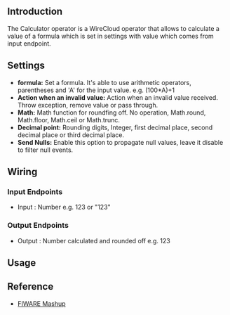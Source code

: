 ## Introduction

The Calculator operator is a WireCloud operator that allows to calculate a value of a formula which is set in settings with value which comes from input endpoint.

## Settings

- **formula:** Set a formula. It's able to use arithmetic operators, parentheses and 'A' for the input value. e.g. (100*A)+1
- **Action when an invalid value:** Action when an invalid value received. Throw exception, remove value or pass through.
- **Math:** Math function for roundfing off. No operation, Math.round, Math.floor, Math.ceil or Math.trunc.
- **Decimal point:** Rounding digits, Integer, first decimal place, second decimal place or third decimal place.
- **Send Nulls:** Enable this option to propagate null values, leave it disable to filter null events.

## Wiring

### Input Endpoints

- Input : Number e.g. 123 or "123"

### Output Endpoints

- Output : Number calculated and rounded off  e.g. 123

## Usage

## Reference

- [FIWARE Mashup](https://mashup.lab.fiware.org/)
